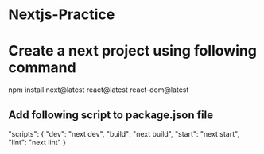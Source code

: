 # Nextjs-Practice

# Create a next project using following command
 npm install next@latest react@latest react-dom@latest
 
 ## Add following script to package.json file
 "scripts": {
    "dev": "next dev",
    "build": "next build",
    "start": "next start",
    "lint": "next lint"
  }
